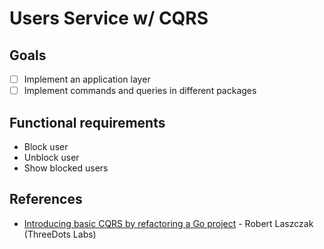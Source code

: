 # Users Service w/ CQRS

## Goals

- [ ] Implement an application layer
- [ ] Implement commands and queries in different packages

## Functional requirements

- Block user
- Unblock user
- Show blocked users

## References

- [Introducing basic CQRS by refactoring a Go project](https://threedots.tech/post/basic-cqrs-in-go/) - Robert Laszczak (ThreeDots Labs)
